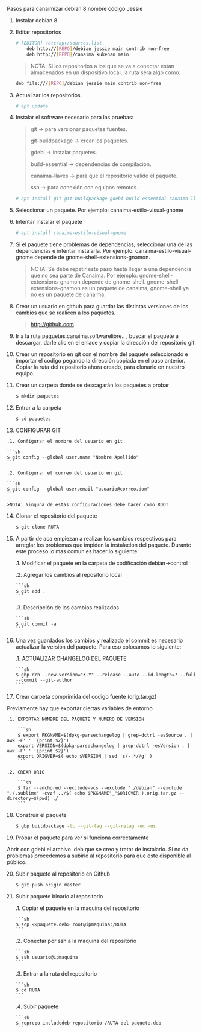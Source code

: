 Pasos para canaimizar debian 8 nombre código Jessie

1. Instalar debian 8

2. Editar repositorios
	```sh
	# [EDITOR] /etc/apt/sources.list
		deb http://[REPO]/debian jessie main contrib non-free
		deb http://[REPO]/canaima kukenan main 
	```

	>NOTA: Si los repositorios a los que se va a conectar estan almacenados en un dispositivo local, la ruta sera algo como:
	```sh
	deb file:///[REPO]/debian jessie main contrib non-free 
	```

3. Actualizar los repositorios
	
	```sh
	# apt update
	```

4. Instalar el software necesario para las pruebas:
	>git -> para versionar paquetes fuentes.
	>
	>git-buildpackage -> crear los paquetes.
	>
	>gdebi -> instalar paquetes.
	>
	>build-essential -> dependencias de compilación.
	>
	>canaima-llaves -> para que el repositorio valide el paquete.
	>
	>ssh -> para conexión con equipos remotos.

	```sh
	# apt install git git-buildpackage gdebi build-essential canaima-llaves ssh
	```
5. Seleccionar un paquete. Por ejemplo: canaima-estilo-visual-gnome

6. Intentar instalar el paquete

	```sh
	# apt install canaima-estilo-visual-gnome 
	```
7. Si el paquete tiene problemas de dependencias, seleccionar una de las dependencias e intentar instalarla. Por ejemplo: canaima-estilo-visual-gnome depende de gnome-shell-extensions-gnamon. 

	>NOTA: Se debe repetir este paso hasta llegar a una dependencia que no sea parte de Canaima. Por ejemplo: gnome-shell-extensions-gnamon depende de gnome-shell. gnome-shell-extensions-gnamon es un paquete de canaima, gnome-shell ya no es un paquete de canaima.

8. Crear un usuario en github para guardar las distintas versiones de los cambios que se realicen a los paquetes.

	>http://github.com

9. Ir a la ruta paquetes.canaima.softwarelibre.. , buscar el paquete a descargar, darle clic en el enlace y copiar la dirección del repositorio git.

10. Crear un repositorio en git con el nombre del paquete seleccionado e importar el codigo pegando la dirección copiada en el paso anterior. Copiar la ruta del repositorio ahora creado, para clonarlo en nuestro equipo.

11. Crear un carpeta donde se descagarán los paquetes a probar
	
	```sh
	$ mkdir paquetes
	```

12. Entrar a la carpeta
	
	```sh
	$ cd paquetes
	```

13.  CONFIGURAR GIT 

	.1. Configurar el nombre del usuario en git
		
	```sh
	$ git config --global user.name "Nombre Apellido"
	```

	.2. Configurar el correo del usuario en git
		
	```sh
	$ git config --global user.email "usuario@correo.dom"
	```

	>NOTA: Ninguna de estas configuraciones debe hacer como ROOT

14. Clonar el repositorio del paquete
	
	```sh
	$ git clone RUTA
	```

15. A partir de aca empiezan a realizar los cambios respectivos para arreglar los problemas que impiden la instalacion del paquete. Durante este proceso lo mas comun es hacer lo siguiente: 

	.1. Modificar el paquete en la carpeta de codificación debian->control

	.2. Agregar los cambios al repositorio local
		
		```sh	
		$ git add .
		```

	.3. Descripción de los cambios realizados
		
		```sh
		$ git commit -a
		```

16. Una vez guardados los cambios y realizado el commit es necesario actualizar la versión del paquete. Para eso colocamos lo siguiente: 

	.1. ACTUALIZAR CHANGELOG DEL PAQUETE
		
		```sh
		$ gbp dch --new-version="X.Y" --release --auto --id-length=7 --full --commit --git-author
		```

17. Crear carpeta comprimida del codigo fuente (orig.tar.gz)

Previamente hay que exportar ciertas variables de entorno

	.1. EXPORTAR NOMBRE DEL PAQUETE Y NUMERO DE VERSION
		
		```sh
		$ export PKGNAME=$(dpkg-parsechangelog | grep-dctrl -esSource . | awk -F' ' '{print $2}')
		export VERSION=$(dpkg-parsechangelog | grep-dctrl -esVersion . | awk -F' ' '{print $2}')
		export ORIGVER=$( echo $VERSION | sed 's/-.*//g' )
		```

	.2. CREAR ORIG

		```sh
		$ tar --anchored --exclude-vcs --exclude "./debian" --exclude "./.sublime" -cvzf ../$( echo $PKGNAME"_"$ORIGVER ).orig.tar.gz --directory=$(pwd) ./
		```

18. Construir el paquete

	```sh
	$ gbp buildpackage -tc --git-tag --git-retag -uc -us
	```

19. Probar el paquete para ver si funciona correctamente

Abrir con gdebi el archivo .deb que se creo y tratar de instalarlo. Si no da problemas procedemos a subirlo al repositorio para que este disponible al público.

20. Subir paquete al repositorio en Github

	```sh
	$ git push origin master
	```

21. Subir paquete binario al repositorio

	.1. Copiar el paquete en la maquina del repositorio

		```sh
		$ scp <<paquete.deb> root@ipmaquina:/RUTA
		```
	.2. Conectar por ssh a la maquina del repositorio

		```sh
		$ ssh usuario@ipmaquina
		```

	.3. Entrar a la ruta del repositorio

		```sh
		$ cd RUTA
		```

	.4. Subir paquete

		```sh
		$ reprepo includedeb repositorio /RUTA del paquete.deb
		```